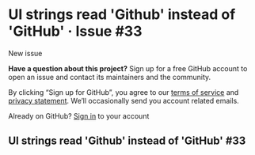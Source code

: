 # UI strings read 'Github' instead of 'GitHub' · Issue \#33

 New issue

 **Have a question about this project?** Sign up for a free GitHub account to open an issue and contact its maintainers and the community.

By clicking “Sign up for GitHub”, you agree to our [terms of service](https://docs.github.com/terms) and [privacy statement](https://docs.github.com/privacy). We’ll occasionally send you account related emails.

 Already on GitHub? [Sign in](https://github.com/login?return_to=%2Fedgarjs%2Falfred-github-repos%2Fissues%2Fnew) to your account

##  UI strings read 'Github' instead of 'GitHub' \#33

